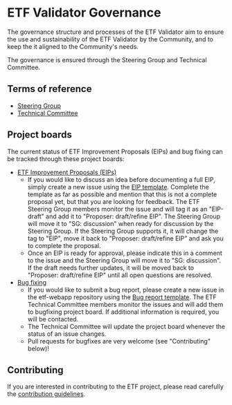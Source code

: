 # ETF Validator Governance

The governance structure and processes of the ETF Validator aim to ensure the use and
sustainability of the ETF Validator by the Community, and to keep the it aligned to the Community's needs.

The governance is ensured through the Steering Group and Technical Committee.

## Terms of reference

* [Steering Group](TOR/Steering_Group.adoc)
* [Technical Committee](TOR/Technical_Committee.adoc)

## Project boards

The current status of ETF Improvement Proposals (EIPs) and bug fixing can be tracked through these project boards:

* [ETF Improvement Proposals (EIPs)](https://github.com/orgs/etf-validator/projects/2)
  * If you would like to discuss an idea before documenting a full EIP, simply create a new issue using the [EIP template](https://github.com/etf-validator/governance/issues/new/choose). Complete the template as far as possible and mention that this is not a complete proposal yet, but that you are looking for feedback. The ETF Steering Group members monitor the issue and will tag it as an "EIP-draft" and add it to "Proposer: draft/refine EIP". The Steering Group will move it to "SG: discussion" when ready for discussion by the Steering Group. If the Steering Group supports it, it will change the tag to "EIP",  move it back to "Proposer: draft/refine EIP" and ask you to complete the proposal.
  * Once an EIP is ready for approval, please indicate this in a comment to the issue and the Steering Group will move it to "SG: discussion". If the draft needs further updates, it will be moved back to "Proposer: draft/refine EIP" until all open questions are resolved.
* [Bug fixing](https://github.com/orgs/etf-validator/projects/3)
  * If you would like to submit a bug report, please create a new issue in the etf-webapp repository using the [Bug report template](https://github.com/etf-validator/etf-webapp/issues/new/choose). The ETF Technical Committee members monitor the issues and will add them to bugfixing project board. If additional information is required, you will be contacted.
  * The Technical Committee will update the project board whenever the status of an issue changes.
  * Pull requests for bugfixes are very welcome (see "Contributing" below)!

## Contributing

If you are interested in contributing to the ETF project, please read carefully the [contribution guidelines](TOR/Contribution.md).
